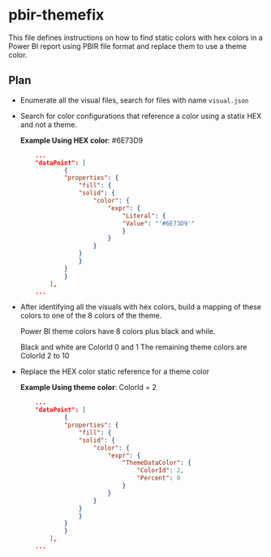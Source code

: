 # pbir-themefix

This file defines instructions on how to find static colors with hex colors in a Power BI report using PBIR file format and replace them to use a theme color.

## Plan

- Enumerate all the visual files, search for files with name `visual.json`
- Search for color configurations that reference a color using a statix HEX and not a theme.

    **Example Using HEX color**: #6E73D9

    ```json
        ...
        "dataPoint": [
                {
                "properties": {
                    "fill": {
                    "solid": {
                        "color": {
                            "expr": {
                                "Literal": {
                                "Value": "'#6E73D9'"
                                }
                            }
                        }
                    }
                    }
                }
                }
            ],
        ...
    ```
- After identifying all the visuals with hex colors, build a mapping of these colors to one of the 8 colors of the theme. 
    
    Power BI theme colors have 8 colors plus black and while.

    Black and white are ColorId 0 and 1
    The remaining theme colors are ColorId 2 to 10

- Replace the HEX color static reference for a theme color


    **Example Using theme color**: ColorId = 2
    ```json
        ...
        "dataPoint": [
                {
                "properties": {
                    "fill": {
                    "solid": {
                        "color": {
                            "expr": {
                                "ThemeDataColor": {
                                    "ColorId": 2,
                                    "Percent": 0
                                }
                            }
                        }
                    }
                    }
                }
                }
            ],
        ...
    ```
